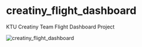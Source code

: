 # creatiny_flight_dashboard
KTU Creatiny Team Flight Dashboard Project

![creatiny_flight_dashboard](https://user-images.githubusercontent.com/77643854/216204181-ad3a46d8-1c4a-4ba3-85cc-c4d996fa9a18.png)

